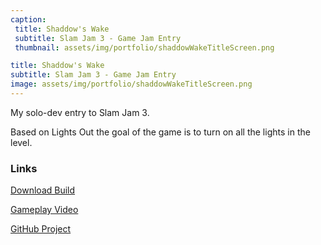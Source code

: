 ```yaml
---
caption:
 title: Shaddow's Wake
 subtitle: Slam Jam 3 - Game Jam Entry
 thumbnail: assets/img/portfolio/shaddowWakeTitleScreen.png

title: Shaddow's Wake
subtitle: Slam Jam 3 - Game Jam Entry
image: assets/img/portfolio/shaddowWakeTitleScreen.png
---
```

My solo-dev entry to Slam Jam 3.

Based on Lights Out the goal of the game is to turn on all the lights in the level.

### Links

[Download Build](https://finalsynapse.itch.io/shadows-wake)

[Gameplay Video](https://youtu.be/5kUel-4oPk4)

[GitHub Project](https://github.com/lukasz-dziedziczak/SlamJam3)